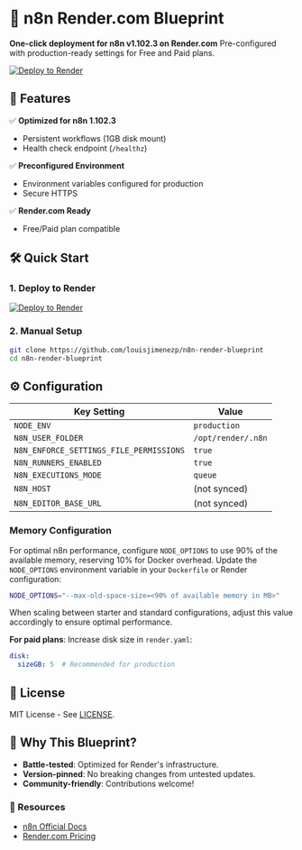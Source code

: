 # 🚀 n8n Render.com Blueprint

**One-click deployment for n8n v1.102.3 on Render.com**
Pre-configured with production-ready settings for Free and Paid plans.

[![Deploy to Render](https://render.com/images/deploy-to-render-button.svg)](https://render.com/deploy)

## 🔧 Features

✅ **Optimized for n8n 1.102.3**
- Persistent workflows (1GB disk mount)
- Health check endpoint (`/healthz`)

✅ **Preconfigured Environment**
- Environment variables configured for production
- Secure HTTPS

✅ **Render.com Ready**
- Free/Paid plan compatible

## 🛠️ Quick Start

### 1. Deploy to Render
[![Deploy to Render](https://render.com/images/deploy-to-render-button.svg)](https://render.com/deploy?repo=https://github.com/louisjimenezp/n8n-render-blueprint)

### 2. Manual Setup
```bash
git clone https://github.com/louisjimenezp/n8n-render-blueprint
cd n8n-render-blueprint
```

## ⚙️ Configuration

| Key Setting               | Value                      |
|---------------------------|----------------------------|
| `NODE_ENV`                | `production`               |
| `N8N_USER_FOLDER`         | `/opt/render/.n8n`         |
| `N8N_ENFORCE_SETTINGS_FILE_PERMISSIONS` | `true` |
| `N8N_RUNNERS_ENABLED`     | `true`                     |
| `N8N_EXECUTIONS_MODE`     | `queue`                    |
| `N8N_HOST`                | (not synced)               |
| `N8N_EDITOR_BASE_URL`     | (not synced)               |

### Memory Configuration

For optimal n8n performance, configure `NODE_OPTIONS` to use 90% of the available memory, reserving 10% for Docker overhead. Update the `NODE_OPTIONS` environment variable in your `Dockerfile` or Render configuration:

```bash
NODE_OPTIONS="--max-old-space-size=<90% of available memory in MB>"
```

When scaling between starter and standard configurations, adjust this value accordingly to ensure optimal performance.

**For paid plans**: Increase disk size in `render.yaml`:
```yaml
disk:
  sizeGB: 5  # Recommended for production
```

## 📜 License
MIT License - See [LICENSE](LICENSE).

## 🌟 Why This Blueprint?
- **Battle-tested**: Optimized for Render's infrastructure.
- **Version-pinned**: No breaking changes from untested updates.
- **Community-friendly**: Contributions welcome!

### 🔗 Resources
- [n8n Official Docs](https://docs.n8n.io)
- [Render.com Pricing](https://render.com/pricing)
